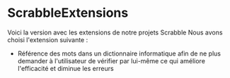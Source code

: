 # ScrabbleExtensions

Voici la version avec les extensions de notre projets Scrabble
Nous avons choisi l'extension suivante : 

- Référence des mots dans un dictionnaire informatique afin de ne plus demander à l'utilisateur de vérifier par lui-même ce qui améliore l'efficacité et diminue les erreurs
